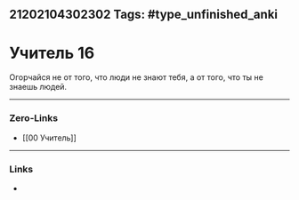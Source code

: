 21202104302302
Tags: #type_unfinished_anki 
---
# Учитель 16

Огорчайся не от того, что люди не знают тебя, а от того, что ты не знаешь людей.

---
### Zero-Links
- [[00 Учитель]]
---
### Links
-